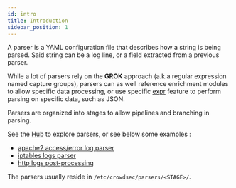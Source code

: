 ```yaml
---
id: intro
title: Introduction
sidebar_position: 1
---
```


A parser is a YAML configuration file that describes how a string is being parsed. Said string can be a log line, or a field extracted from a previous parser. 

While a lot of parsers rely on the **GROK** approach (a.k.a regular expression named capture groups), parsers can as well reference enrichment modules to allow specific data processing, or use specific [expr](../expr) feature to perform parsing on specific data, such as JSON.

Parsers are organized into stages to allow pipelines and branching in parsing.

See the [Hub](https://hub.crowdsec.net/browse/#configurations) to explore parsers, or see below some examples :

 - [apache2 access/error log parser](https://github.com/crowdsecurity/hub/blob/master/parsers/s01-parse/crowdsecurity/apache2-logs.yaml)
 - [iptables logs parser](https://github.com/crowdsecurity/hub/blob/master/parsers/s01-parse/crowdsecurity/iptables-logs.yaml)
 - [http logs post-processing](https://github.com/crowdsecurity/hub/blob/master/parsers/s02-enrich/crowdsecurity/http-logs.yaml)

The parsers usually reside in `/etc/crowdsec/parsers/<STAGE>/`.

